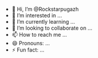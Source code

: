 - 👋 Hi, I’m @Rockstarpugazh
- 👀 I’m interested in ...
- 🌱 I’m currently learning ...
- 💞️ I’m looking to collaborate on ...
- 📫 How to reach me ...
- 😄 Pronouns: ...
- ⚡ Fun fact: ...

<!---
Rockstarpugazh/Rockstarpugazh is a ✨ special ✨ repository because its `README.md` (this file) appears on your GitHub profile.
You can click the Preview link to take a look at your changes.
--->
